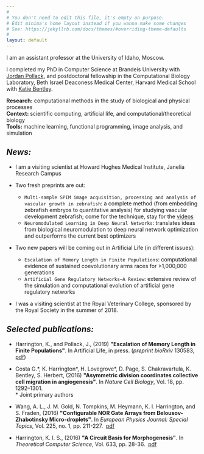 ```yaml
---
#
# You don't need to edit this file, it's empty on purpose.
# Edit minima's home layout instead if you wanna make some changes
# See: https://jekyllrb.com/docs/themes/#overriding-theme-defaults
#
layout: default
---
```


I am an assistant professor at the University of Idaho, Moscow.

I completed my PhD in Computer Science at Brandeis University with <a href="http://www.jordanpollack.com">Jordan Pollack</a>, and postdoctoral fellowship in the Computational Biology Laboratory, Beth Israel Deaconess Medical Center, Harvard Medical School with <a href="http://cvbr.hms.harvard.edu/researchers/bentley.html">Katie Bentley</a>.

<b>Research:</b> computational methods in the study of biological and physical processes<br>
<b>Context: </b>scientific computing, artificial life, and computational/theoretical biology<br>
<b>Tools: </b>machine learning, functional programming, image analysis, and simulation<br>

## <i><b>News:</b></i>

- I am a visiting scientist at Howard Hughes Medical Institute, Janelia Research Campus

- Two fresh preprints are out:
  - `Multi-sample SPIM image acquisition, processing and analysis of vascular growth in zebrafish`: a complete method (from embedding zebrafish embryos to quantitative analysis) for studying vascular development zebrafish; come for the technique, stay for the [videos](https://twitter.com/Daetwyler_St/status/1066863930960740352)
  - `Neuromodulated Learning in Deep Neural Networks`: translates ideas from biological neuromodulation to deep neural network optimization and outperforms the current best optimizers

- Two new papers will be coming out in Artificial Life (in different issues): 
  - `Escalation of Memory Length in Finite Populations`: computational evidence of sustained coevolutionary arms races for >1,000,000 generations
  - `Artificial Gene Regulatory Networks—A Review`: extensive review of the simulation and computational evolution of artificial gene regulatory networks

- I was a visiting scientist at the Royal Veterinary College, sponsored by the Royal Society in the summer of 2018.

## <i><b>Selected publications:</b></i>

- Harrington, K., and Pollack, J., (2019) <b>"Escalation of Memory Length in Finite Populations"</b>. In Artificial Life, in press. (<i>preprint bioRxiv</i> 130583, <a href="http://www.biorxiv.org/content/early/2017/04/25/130583">pdf</a>)

- Costa G.\*, K. Harrington\*, H. Lovegrove\*, D. Page, S. Chakravartula, K. Bentley, S. Herbert, (2016) <b>"Asymmetric division coordinates collective cell migration in angiogenesis"</b>. In <i>Nature Cell Biology</i>, Vol. 18, pp. 1292–1301.&nbsp;&nbsp;<br>
\* Joint primary authors

- Wang, A. L., J. M. Gold, N. Tompkins, M. Heymann, K. I. Harrington, and S. Fraden, (2016) <b>"Configurable NOR Gate Arrays from Belousov-Zhabotinsky Micro-droplets"</b>. In <i>European Physics Journal: Special Topics</i>, Vol. 225, no. 1, pp. 211-227.&nbsp;&nbsp;<a href="http://link.springer.com/article/10.1140/epjst/e2016-02622-y">pdf</a>

- Harrington, K. I. S., (2016) <b>"A Circuit Basis for Morphogenesis"</b>. In <i>Theoretical Computer Science</i>, Vol. 633, pp. 28-36.&nbsp;&nbsp;<a href="https://www.researchgate.net/profile/Kyle_Harrington/publication/282626334_A_circuit_basis_for_morphogenesis/links/57a4a4ff08aefe6167aee512.pdf?origin=publication_detail&amp;ev=pub_int_prw_xdl&amp;msrp=OKNteOV602r-QlWov12hqoa2H6ezb4Uo2Vyio4xR8RSvOVKIO-9Vea3JiGG-xr4frwVJsPk0u-I_IUHJsH4beg.VdqCqjQytVn8tx5jRI-Yvc72T6TkR4Cs6D2QSqvlOouqYOBfU0Uqy7qFPQ8w1FDVFEZMquSUZypuvOME39UiKg.dd2DtqXfSCz4zViOzRY4JCzZQrhxGa5xHBIOdcXimwQj1t0RrGsSyt6EeNlTnRRJ-ZX53qAdoB0qrMRegzSYiw">pdf</a>
